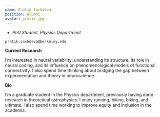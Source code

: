 ```yaml
---
name: Pratik Sachdeva
position: alumni
avatar: pratik.jpg
---
```


- _PhD Student, Physics Department_<br>

<i class="fa fa-envelope-o"></i> `pratik.sachdeva@berkeley.edu`

**Current Research**

I’m interested in neural variability: understanding its structure, its role in neural coding, and its influence on phenomenological models of functional connectivity. I also spend time thinking about bridging the gap between experimentation and theory in neuroscience.

**Bio**

I’m a graduate student in the Physics department, previously having done research in theoretical astrophysics. I enjoy running, hiking, biking, and ultimate. I also spend time working to improve equity and inclusion in the academia.
